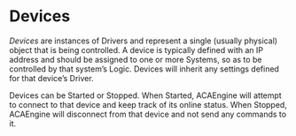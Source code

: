 # Devices

_Devices_ are instances of Drivers and represent a single \(usually physical\) object that is being controlled. A device is typically defined with an IP address and should be assigned to one or more Systems, so as to be controlled by that system’s Logic. Devices will inherit any settings defined for that device’s Driver.

Devices can be Started or Stopped. When Started, ACAEngine will attempt to connect to that device and keep track of its online status. When Stopped, ACAEngine will disconnect from that device and not send any commands to it.

